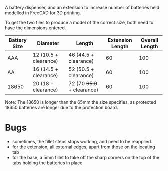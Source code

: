 A battery dispenser, and an extension to increase number of batteries held modelled in FreeCAD for 3D printing.

To get the two files to produce a model of the correct size, both need to have the dimensions entered.

| Battery Size | Diameter              | Length                | Extension Length | Overall Length |
| ------------ | --------------------- | --------------------- | ---------------- | -------------- |
| AAA          | 12 (10.5 + clearance) | 46 (44.5 + clearance) | 60               | 100            |
| AA           | 16 (14.5 + clearance) | 52 (50.5 + clearance) | 60               | 100            |
| 18650        | 20 (18 + clearance)   | 72 (70 ~~65.0~~ + clearance) | 60        | 100            |

Note: The 18650 is longer than the 65mm the size specifies, as protected 18650 batteries are longer due to the protection board.

# Bugs
* sometimes, the fillet steps stops working, and need to be reapplied.
 * for the extension, all external edges, apart from those on the locating tab
 * for the base, a 5mm fillet to take off the sharp corners on the top of the tabs holding the batteries in place
